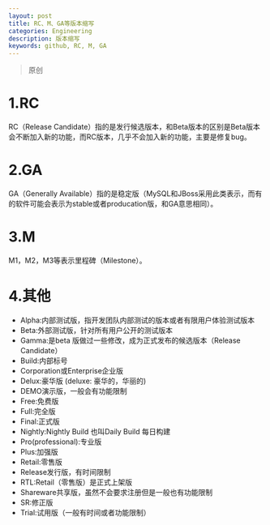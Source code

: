 ```yaml
---
layout: post
title: RC、M、GA等版本缩写
categories: Engineering
description: 版本缩写
keywords: github, RC, M, GA
---
```


> 原创
>

# 1.RC

RC（Release Candidate）指的是发行候选版本，和Beta版本的区别是Beta版本会不断加入新的功能，而RC版本，几乎不会加入新的功能，主要是修复bug。

# 2.GA

GA（Generally Available）指的是稳定版（MySQL和JBoss采用此类表示，而有的软件可能会表示为stable或者producation版，和GA意思相同）。

# 3.M

M1，M2，M3等表示里程碑（Milestone）。

# 4.其他

* Alpha:内部测试版，指开发团队内部测试的版本或者有限用户体验测试版本
* Beta:外部测试版，针对所有用户公开的测试版本
* Gamma:是beta 版做过一些修改，成为正式发布的候选版本（Release Candidate）
* Build:内部标号 
* Corporation或Enterprise企业版 
* Delux:豪华版  (deluxe: 豪华的，华丽的)
* DEMO演示版，一般会有功能限制     
* Free:免费版 
* Full:完全版 
* Final:正式版 
* Nightly:Nightly Build 也叫Daily Build 每日构建
* Pro(professional):专业版 
* Plus:加强版 
* Retail:零售版 
* Release发行版，有时间限制 
* RTL:Retail（零售版）是正式上架版
* Shareware共享版，虽然不会要求注册但是一般也有功能限制 
* SR:修正版 
* Trial:试用版（一般有时间或者功能限制）
